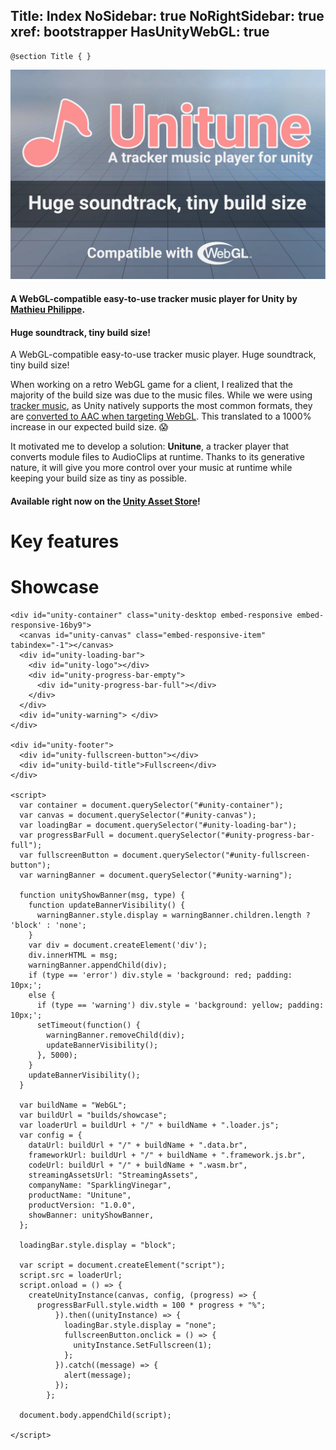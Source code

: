 Title: Index
NoSidebar: true
NoRightSidebar: true
xref: bootstrapper
HasUnityWebGL: true
---
```raw
@section Title { }
```

![Unitune keyart](img/unitune-coverimage.webp)

<div class="text-center mb-4">

#### **A WebGL-compatible easy-to-use tracker music player for Unity by [Mathieu Philippe](https://www.moartis.dev).**
#### **Huge soundtrack, tiny build size!**

A WebGL-compatible easy-to-use tracker music player.
Huge soundtrack, tiny build size!


When working on a retro WebGL game for a client, I realized that the majority of the build size was due to the music files.
While we were using [tracker music](https://en.wikipedia.org/wiki/Module_file), as Unity natively supports the most common formats, they are [converted to AAC when targeting WebGL](https://discussions.unity.com/t/audio-file-formats-and-webgl-it/590592).
This translated to a 1000% increase in our expected build size. 😱


It motivated me to develop a solution: **Unitune**, a tracker player that converts module files to AudioClips at runtime.
Thanks to its generative nature, it will give you more control over your music at runtime while keeping your build size as tiny as possible.
#### **Available right now on the [Unity Asset Store](https://u3d.as/3aq5)**!

</div>

# Key features

<?! KeyFeatures /?>

# Showcase

```raw
<div id="unity-container" class="unity-desktop embed-responsive embed-responsive-16by9">
  <canvas id="unity-canvas" class="embed-responsive-item" tabindex="-1"></canvas>
  <div id="unity-loading-bar">
    <div id="unity-logo"></div>
    <div id="unity-progress-bar-empty">
      <div id="unity-progress-bar-full"></div>
    </div>
  </div>
  <div id="unity-warning"> </div>
</div>

<div id="unity-footer">
  <div id="unity-fullscreen-button"></div>
  <div id="unity-build-title">Fullscreen</div>
</div>

<script>
  var container = document.querySelector("#unity-container");
  var canvas = document.querySelector("#unity-canvas");
  var loadingBar = document.querySelector("#unity-loading-bar");
  var progressBarFull = document.querySelector("#unity-progress-bar-full");
  var fullscreenButton = document.querySelector("#unity-fullscreen-button");
  var warningBanner = document.querySelector("#unity-warning");

  function unityShowBanner(msg, type) {
    function updateBannerVisibility() {
      warningBanner.style.display = warningBanner.children.length ? 'block' : 'none';
    }
    var div = document.createElement('div');
    div.innerHTML = msg;
    warningBanner.appendChild(div);
    if (type == 'error') div.style = 'background: red; padding: 10px;';
    else {
      if (type == 'warning') div.style = 'background: yellow; padding: 10px;';
      setTimeout(function() {
        warningBanner.removeChild(div);
        updateBannerVisibility();
      }, 5000);
    }
    updateBannerVisibility();
  }

  var buildName = "WebGL";
  var buildUrl = "builds/showcase";
  var loaderUrl = buildUrl + "/" + buildName + ".loader.js";
  var config = {
    dataUrl: buildUrl + "/" + buildName + ".data.br",
    frameworkUrl: buildUrl + "/" + buildName + ".framework.js.br",
    codeUrl: buildUrl + "/" + buildName + ".wasm.br",
    streamingAssetsUrl: "StreamingAssets",
    companyName: "SparklingVinegar",
    productName: "Unitune",
    productVersion: "1.0.0",
    showBanner: unityShowBanner,
  };

  loadingBar.style.display = "block";

  var script = document.createElement("script");
  script.src = loaderUrl;
  script.onload = () => {
    createUnityInstance(canvas, config, (progress) => {
      progressBarFull.style.width = 100 * progress + "%";
          }).then((unityInstance) => {
            loadingBar.style.display = "none";
            fullscreenButton.onclick = () => {
              unityInstance.SetFullscreen(1);
            };
          }).catch((message) => {
            alert(message);
          });
        };

  document.body.appendChild(script);

</script>
```
